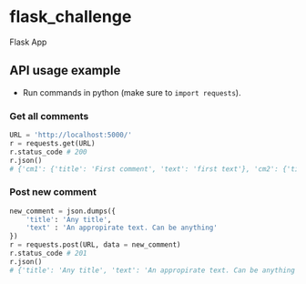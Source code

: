 # flask_challenge
Flask App


## API usage example

* Run commands in python (make sure to `import requests`).

### Get all comments

```python
URL = 'http://localhost:5000/'
r = requests.get(URL)
r.status_code # 200
r.json()
# {'cm1': {'title': 'First comment', 'text': 'first text'}, 'cm2': {'title': '2nd comment', 'text': 'not much text'}, 'cm3': {'title': 'No title?', 'text': '???'}}
```

### Post new comment

```python
new_comment = json.dumps({
    'title': 'Any title',
    'text' : 'An appropirate text. Can be anything'
})
r = requests.post(URL, data = new_comment)
r.status_code # 201
r.json()
# {'title': 'Any title', 'text': 'An appropirate text. Can be anything'}
```
